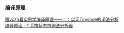 ### 编译原理


[跟vczh看实例学编译原理——二：实现Tinymoe的词法分析](http://www.cppblog.com/vczh/archive/2014/03/02/206014.html)  
[编译原理 - 1 手撸状态机词法分析器](https://www.cnblogs.com/pointer-smq/p/4904531.html)
